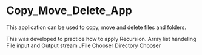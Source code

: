 # Copy_Move_Delete_App

This application can be used to copy, move and delete files and folders.

This was developed to practice
  how to apply Recursion.
  Array list handeling
  File input and Output stream 
  JFile Chooser
  Directory Chooser
